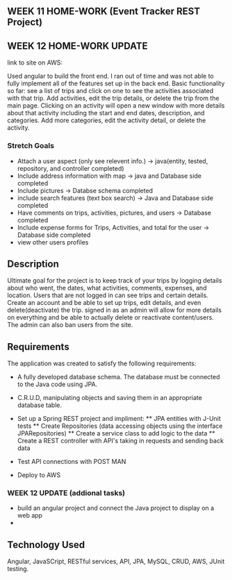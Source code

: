 ## WEEK 11 HOME-WORK (Event Tracker REST Project)

## WEEK 12 HOME-WORK UPDATE

link to site on AWS: 
 
Used angular to build the front end. I ran out of time and was not able to fully implement all of the features set up in the back end. Basic functionality so far: see a list of trips and click on one to see the activities associated with that trip. Add activities, edit the trip details, or delete the trip from the main page. Clicking on an activity will open a new window with more details about that activity including the start and end dates, description, and categories. Add more categories, edit the activity detail, or delete the activity. 

### Stretch Goals

* Attach a user aspect (only see relevent info.) -> java(entity, tested, repository, and controller completed)      
* Include address information with map  -> java and Database side completed
* Include pictures -> Databse schema completed
* include search features (text box search) -> Java and Database side completed
* Have comments on trips, activities, pictures, and users -> Database completed
* Include expense forms for Trips, Activities, and total for the user -> Database side completed
* view other users profiles


## Description

Ultimate goal for the project is to keep track of your trips by logging details about who went, the dates, what activities, comments, expenses, and location. Users that are not logged in can see trips and certain details. Create an account and be able to set up trips, edit details, and even delete(deactivate) the trip. signed in as an admin will allow for more details on everything and be able to actually delete or reactivate content/users. The admin can also ban users from the site.



## Requirements

The application  was created to satisfy the following requirements:

- A fully developed database schema. The database must be connected to the Java
code using JPA.

- C.R.U.D, manipulating objects and saving them in an
appropriate database table.

- Set up a Spring REST project and impliment: 
    ** JPA entities with J-Unit tests
    ** Create Repositories (data accessing objects using the interface JPARepositories)
    ** Create a service class to add logic to the data
    ** Create a REST controller with API's taking in requests and sending back data
    
- Test API connections with POST MAN
    
- Deploy to AWS

### WEEK 12 UPDATE (addional tasks)

- build an angular project and connect the Java project to display on a web app
- 

## Technology Used

Angular, JavaSCript, RESTful services, API, JPA, MySQL, CRUD, AWS, JUnit testing.

